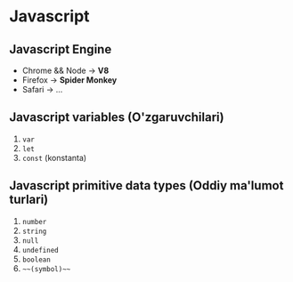 # Javascript

## Javascript Engine
- Chrome && Node -> __V8__
- Firefox -> __Spider Monkey__
- Safari -> ...

## Javascript variables (O'zgaruvchilari)

1. `var`
2. `let`
3. `const` (konstanta)

## Javascript primitive data types (Oddiy ma'lumot turlari)

1. `number`
2. `string`
3. `null`
4. `undefined`
5. `boolean`
6. `~~(symbol)~~`